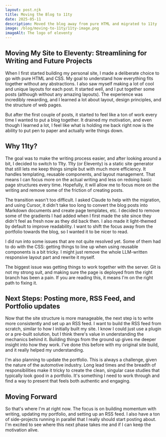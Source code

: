 ```yaml
---
layout: post.njk
title: Moving the Blog to 11ty
date: 2025-05-11
description: Moved the blog away from pure HTML and migrated to 11ty
image: /blog/moving-to-11ty/11ty-image.png
imageAlt: The logo of eleventy
---
```


## Moving My Site to Eleventy: Streamlining for Writing and Future Projects

When I first started building my personal site, I made a deliberate choice to go with pure HTML and CSS. My goal to understand how everything fits together without any abstractions. I also saw myself making a lot of cool and unique layouts for each post. It started well, and I put together some posts (although without any amazing layouts). The experience was incredibly rewarding, and I learned a lot about layout, design principles, and the structure of web pages.

But after the first couple of posts, it started to feel like a ton of work every time I wanted to put a blog together. It drained my motivation, and even though I learned a lot, I feel like what is holding me back right now is the ability to put pen to paper and actually write things down.

## Why 11ty?

The goal was to make the writing process easier, and after looking around a bit, I decided to switch to 11ty. 11ty (or Eleventy) is a static site generator that still lets me keep things simple but with much more efficiency. It handles templating, reusable components, and layout management. That means I can focus more on the actual writing and less on redoing basic page structures every time. Hopefully, it will allow me to focus more on the writing and remove some of the friction of creating posts.

The transition wasn't too difficult. I asked Claude to help with the migration, and using Cursor, it didn't take too long to convert the blog posts into Markdown documents and create page templates, etc. I decided to remove some of the gradients I had added when I first made the site since they didn't feel as fresh now as they did back then. I also made it light-themed by default to improve readability. I want to shift the focus away from the portfolio towards the blog, so I wanted it to be nicer to read.

I did run into some issues that are not quite resolved yet. Some of them had to do with the CSS: getting things to line up when using reusable components is a bit tricky. I might just remove the whole LLM-written responsive layout part and rewrite it myself.

The biggest issue was getting things to work together with the server. Git is not my strong suit, and making sure the page is deployed from the right branch has been a pain. If you are reading this, it means I'm on the right path to fixing it.

## Next Steps: Posting more, RSS Feed, and Portfolio updates

Now that the site structure is more manageable, the next step is to write more consistently and set up an RSS feed. I want to build the RSS feed from scratch, similar to how I initially built my site. I know I could just use a plugin or a pre-built solution, but I think there's value in understanding the mechanics behind it. Building things from the ground up gives me deeper insight into how they work. I've done this before with my original site build, and it really helped my understanding.

I'm also planning to update the portfolio. This is always a challenge, given the nature of the automotive industry. Long lead times and the breadth of responsibilities make it tricky to create the clean, singular case studies that typically look good in a portfolio. It's something I need to work through and find a way to present that feels both authentic and engaging.

## Moving Forward

So that's where I'm at right now. The focus is on building momentum with writing, updating my portfolio, and setting up an RSS feed. I also have a ton of side-projects running in parallel that I really should start posting about. I'm excited to see where this next phase takes me and if I can keep the motivation alive.
